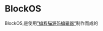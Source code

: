 # BlockOS
BlockOS,是使用[”编程猫源码编辑器“](https://kn-cdn.codemao.cn/zh/kitten-editor/win_kitten_installer_3.7.28.exe)制作而成的
